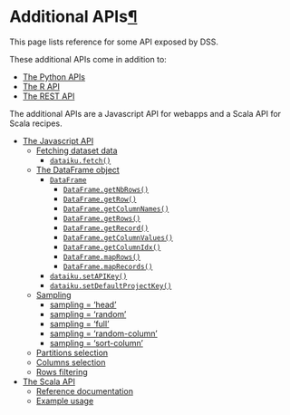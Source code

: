Additional APIs[¶](#additional-apis "Permalink to this heading")
================================================================


This page lists reference for some API exposed by DSS.


These additional APIs come in addition to:


* [The Python APIs](https://developer.dataiku.com/latest/api-reference/python/index.html "(in Developer Guide)")
* [The R API](../R-api/index.html)
* [The REST API](../publicapi/index.html)


The additional APIs are a Javascript API for webapps and a Scala API for Scala recipes.



* [The Javascript API](js/index.html)
	+ [Fetching dataset data](js/index.html#fetching-dataset-data)
		- [`dataiku.fetch()`](js/index.html#dataiku.fetch)
	+ [The DataFrame object](js/index.html#the-dataframe-object)
		- [`DataFrame`](js/index.html#DataFrame)
			* [`DataFrame.getNbRows()`](js/index.html#DataFrame.getNbRows)
			* [`DataFrame.getRow()`](js/index.html#DataFrame.getRow)
			* [`DataFrame.getColumnNames()`](js/index.html#DataFrame.getColumnNames)
			* [`DataFrame.getRows()`](js/index.html#DataFrame.getRows)
			* [`DataFrame.getRecord()`](js/index.html#DataFrame.getRecord)
			* [`DataFrame.getColumnValues()`](js/index.html#DataFrame.getColumnValues)
			* [`DataFrame.getColumnIdx()`](js/index.html#DataFrame.getColumnIdx)
			* [`DataFrame.mapRows()`](js/index.html#DataFrame.mapRows)
			* [`DataFrame.mapRecords()`](js/index.html#DataFrame.mapRecords)
		- [`dataiku.setAPIKey()`](js/index.html#dataiku.setAPIKey)
		- [`dataiku.setDefaultProjectKey()`](js/index.html#dataiku.setDefaultProjectKey)
	+ [Sampling](js/index.html#sampling)
		- [sampling \= ‘head’](js/index.html#sampling-head)
		- [sampling \= ‘random’](js/index.html#sampling-random)
		- [sampling \= ‘full’](js/index.html#sampling-full)
		- [sampling \= ‘random\-column’](js/index.html#sampling-random-column)
		- [sampling \= ‘sort\-column’](js/index.html#sampling-sort-column)
	+ [Partitions selection](js/index.html#partitions-selection)
	+ [Columns selection](js/index.html#columns-selection)
	+ [Rows filtering](js/index.html#rows-filtering)
* [The Scala API](scala/index.html)
	+ [Reference documentation](scala/index.html#reference-documentation)
	+ [Example usage](scala/index.html#example-usage)